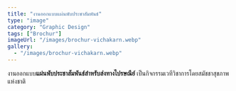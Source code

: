 ```yaml
---
title: "งานออกแบบแผ่นพับประชาสัมพันธ์"
type: "image"
category: "Graphic Design"
tags: ["Brochur"]
imageUrl: "/images/brochur-vichakarn.webp"
gallery:
  - "/images/brochur-vichakarn.webp"
---
```


งานออกแบบ**แผ่นพับประชาสัมพันธ์สำหรับส่งทางไปรษณีย์** เป็นกิจกรรมเวทีวิชาการโดยสมัชชาสุขภาพแห่งชาติ
